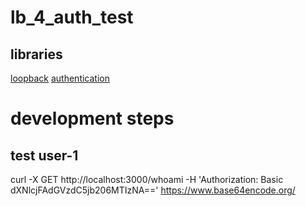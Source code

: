 # lb_4_auth_test



## libraries

[loopback](http://loopback.io/)
[authentication](https://github.com/strongloop/loopback-next/tree/master/packages/authentication)


# development steps

## test user-1

  curl -X GET http://localhost:3000/whoami -H 'Authorization: Basic dXNlcjFAdGVzdC5jb206MTIzNA=='
  https://www.base64encode.org/
